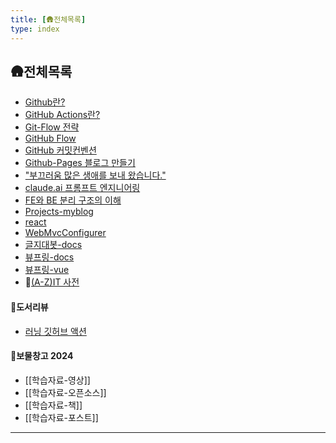 ```yaml
---
title: [🛖전체목록]
type: index
---
```

## 🛖전체목록
- [Github란?](Github-Docs)
- [GitHub Actions란?](Github-Actions)
- [Git-Flow 전략](Github-Flow)
- [GitHub Flow](Github-Flow)
- [GitHub 커밋컨벤션](Github-Convention)
- [Github-Pages 블로그 만들기](Github-Quartz)
- ["부끄러움 많은 생애를 보내 왔습니다."](Github-깃허브좃된경험)
- [claude.ai 프롬프트 엔지니어링](AI)  
- [FE와 BE 분리 구조의 이해](FE와-BE-분리-구조의-이해)  
- [Projects-myblog](Projects-myblog)  
- [react](react)  
- [WebMvcConfigurer](WebMvcConfigurer)  
- [글지대봇-docs](%EA%B8%80%EC%A7%80%EB%8C%80%EB%B4%87-docs)  
- [뷰프링-docs](%EB%B7%B0%ED%94%84%EB%A7%81-docs)  
- [뷰프링-vue](%EB%B7%B0%ED%94%84%EB%A7%81-vue)  
- 📂[(A-Z)IT 사전](IT-대사전)
#### 📖도서리뷰
- [러닝 깃허브 액션](Learning-GitHub-Actions)
#### 📂보물창고 2024
- [[학습자료-영상]]
- [[학습자료-오픈소스]]
- [[학습자료-책]]
- [[학습자료-포스트]]
---
